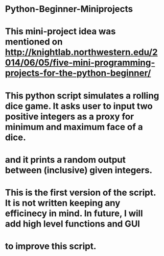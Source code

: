 # Python-Beginner-Miniprojects

# This mini-project idea was mentioned on http://knightlab.northwestern.edu/2014/06/05/five-mini-programming-projects-for-the-python-beginner/

# This python script simulates a rolling dice game. It asks user to input two positive integers as a proxy for minimum and maximum face of a dice.
# and it prints a random output between (inclusive) given integers. 

# This is the first version of the script. It is not written keeping any efficinecy in mind. In future, I will add high level functions and GUI
# to improve this script.

